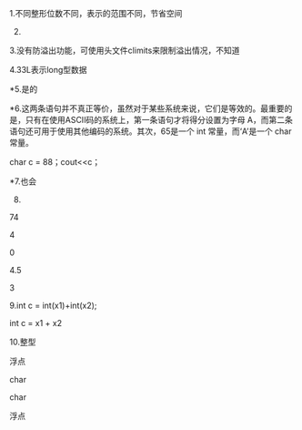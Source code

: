 1.不同整形位数不同，表示的范围不同，节省空间

2.

3.没有防溢出功能，可使用头文件climits来限制溢出情况，不知道

4.33L表示long型数据

*5.是的

*6.这两条语句并不真正等价，虽然对于某些系统来说，它们是等效的。最重要的是，只有在使用ASCII码的系统上，第一条语句才将得分设置为字母 A，而第二条语句还可用于使用其他编码的系统。其次，65是一个 int 常量，而‘A’是一个 char 常量。  

char c = 88；cout<<c；

*7.也会

8.

74

4 

0 

4.5

3

9.int c = int(x1)+int(x2);

int c = x1 + x2

10.整型

浮点

char

char

浮点